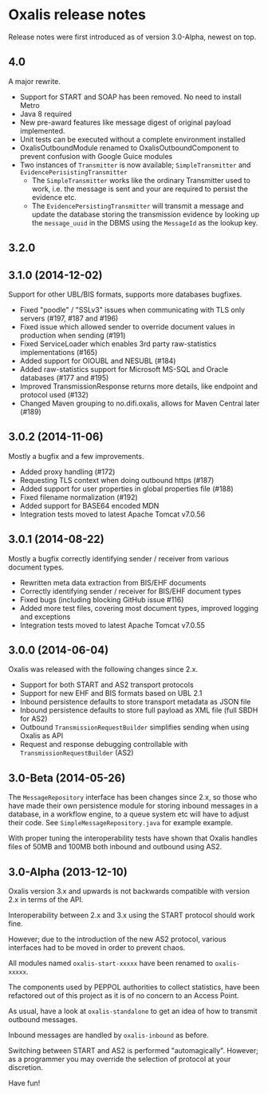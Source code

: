 # Oxalis release notes
Release notes were first introduced as of version 3.0-Alpha, newest on top.

## 4.0
A major rewrite.

* Support for START and SOAP has been removed. No need to install Metro
* Java 8 required
* New pre-award features like message digest of original payload implemented.
* Unit tests can be executed without a complete environment installed
* OxalisOutboundModule renamed to OxalisOutboundComponent to prevent confusion with Google Guice modules
* Two instances of `Transmitter` is now available; `SimpleTransmitter` and `EvidencePerisistingTransmitter`
    * The `SimpleTransmitter` works like the ordinary Transmitter used to work, i.e. the message is sent
        and your are required to persist the evidence etc.
    * The `EvidencePersistingTransmitter` will transmit a message and update the database storing the 
      transmission evidence by looking up the `message_uuid` in the DBMS using the `MessageId` as the
       lookup key.

## 3.2.0


## 3.1.0 (2014-12-02)
Support for other UBL/BIS formats, supports more databases bugfixes.

* Fixed "poodle" / "SSLv3" issues when communicating with TLS only servers (#197, #187 and #196)
* Fixed issue which allowed sender to override document values in production when sending (#191)
* Fixed ServiceLoader which enables 3rd party raw-statistics implementations (#165)
* Added support for OIOUBL and NESUBL (#184)
* Added raw-statistics support for Microsoft MS-SQL and Oracle databases (#177 and #195)
* Improved TransmissionResponse returns more details, like endpoint and protocol used (#132)
* Changed Maven grouping to no.difi.oxalis, allows for Maven Central later (#189)

## 3.0.2 (2014-11-06)
Mostly a bugfix and a few improvements.

* Added proxy handling (#172)
* Requesting TLS context when doing outbound https (#187)
* Added support for user properties in global properties file (#188)
* Fixed filename normalization (#192)
* Added support for BASE64 encoded MDN
* Integration tests moved to latest Apache Tomcat v7.0.56


## 3.0.1 (2014-08-22)
Mostly a bugfix correctly identifying sender / receiver from various document types.

* Rewritten meta data extraction from BIS/EHF documents
* Correctly identifying sender / receiver for BIS/EHF document types
* Fixed bugs (including blocking GitHub issue #116)
* Added more test files, covering most document types, improved logging and exceptions
* Integration tests moved to latest Apache Tomcat v7.0.55


## 3.0.0 (2014-06-04)
Oxalis was released with the following changes since 2.x.

* Support for both START and AS2 transport protocols
* Support for new EHF and BIS formats based on UBL 2.1
* Inbound persistence defaults to store transport metadata as JSON file
* Inbound persistence defaults to store full payload as XML file (full SBDH for AS2)
* Outbound `TransmissionRequestBuilder` simplifies sending when using Oxalis as API
* Request and response debugging controllable with `TransmissionRequestBuilder` (AS2)


## 3.0-Beta (2014-05-26)
The `MessageRepository` interface has been changes since 2.x, so those who have made their own persistence
module for storing inbound messages in a database, in a workflow engine, to a queue system etc will have
to adjust their code.  See `SimpleMessageRepository.java` for example example.

With proper tuning the interoperability tests have shown that Oxalis handles files of 50MB and 100MB both
inbound and outbound using AS2.


## 3.0-Alpha (2013-12-10)
Oxalis version 3.x and upwards is not backwards compatible with version 2.x in terms of the API.

Interoperability between 2.x and 3.x using the START protocol should work fine.

However; due to the introduction of the new AS2 protocol, various interfaces had to be moved in order to prevent chaos.

All modules named `oxalis-start-xxxxx` have been renamed to `oxalis-xxxxx`.

The components used by PEPPOL authorities to collect statistics, have been refactored out of this project as it is of no concern to an Access Point.

As usual, have a look at `oxalis-standalone` to get an idea of how to transmit outbound messages.

Inbound messages are handled by `oxalis-inbound` as before.

Switching between START and AS2 is performed "automagically". However; as a programmer you may override the selection of protocol at your discretion.

Have fun!
